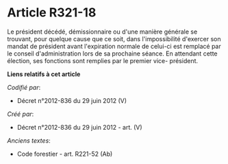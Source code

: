 # Article R321-18

Le président décédé, démissionnaire ou d'une manière générale se trouvant, pour quelque cause que ce soit, dans
l'impossibilité d'exercer son mandat de président avant l'expiration normale de celui-ci est remplacé par le conseil
d'administration lors de sa prochaine séance. En attendant cette élection, ses fonctions sont remplies par le premier vice-
président.

**Liens relatifs à cet article**

_Codifié par_:

  - Décret n°2012-836 du 29 juin 2012 (V)

_Créé par_:

  - Décret n°2012-836 du 29 juin 2012 - art. (V)

_Anciens textes_:

  - Code forestier - art. R221-52 (Ab)
